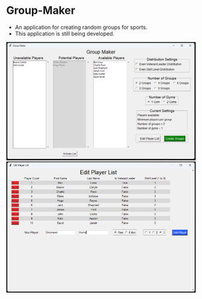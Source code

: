 # Group-Maker
- An application for creating random groups for sports.
- This application is still being developed.

![Alt text](images/main-page.png)
![Alt text](images/player-list-window.png)

